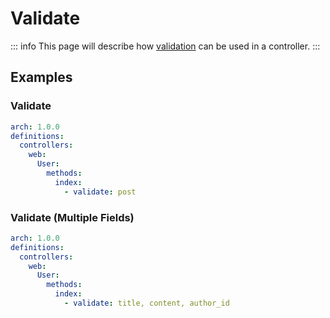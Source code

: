 # Validate

::: info
This page will describe how [validation](https://laravel.com/docs/10.x/validation) can be used in a controller.
:::

## Examples

### Validate

```yaml
arch: 1.0.0
definitions:
  controllers:
    web:
      User:
        methods:
          index:
            - validate: post
```

### Validate (Multiple Fields)

```yaml
arch: 1.0.0
definitions:
  controllers:
    web:
      User:
        methods:
          index:
            - validate: title, content, author_id
```
